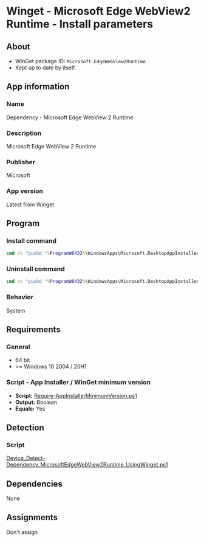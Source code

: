 # Winget - Microsoft Edge WebView2 Runtime - Install parameters

## About

* WinGet package ID: `Microsoft.EdgeWebView2Runtime`.
* Kept up to date by itself.

## App information

### Name

Dependency - Microsoft Edge WebView 2 Runtime

### Description

Microsoft Edge WebView 2 Runtime

### Publisher

Microsoft

### App version

Latest from Winget

## Program

### Install command

```bat
cmd /c "pushd "%ProgramW6432%\WindowsApps\Microsoft.DesktopAppInstaller_*_x64__8wekyb3d8bbwe" && winget.exe install --exact --id Microsoft.EdgeWebView2Runtime --silent --source winget --accept-package-agreements --accept-source-agreements"
```

### Uninstall command

```bat
cmd /c "pushd "%ProgramW6432%\WindowsApps\Microsoft.DesktopAppInstaller_*_x64__8wekyb3d8bbwe" && winget.exe uninstall --exact --id Microsoft.EdgeWebView2Runtime --silent --source winget --accept-source-agreements"
```

### Behavior

System

## Requirements

### General

* 64 bit
* \>= Windows 10 2004 / 20H1

### Script - App Installer / WinGet minimum version

* **Script:** [Require-AppInstallerMinimumVersion.ps1](./../../Common/Require-AppInstallerMinimumVersion.ps1)
* **Output:** Boolean
* **Equals:** Yes

## Detection

### Script

[Device_Detect-Dependency_MicrosoftEdgeWebView2Runtime_UsingWinget.ps1](./Device_Detect-Dependency_MicrosoftEdgeWebView2Runtime_UsingWinget.ps1)

## Dependencies

None

## Assignments

Don't assign
